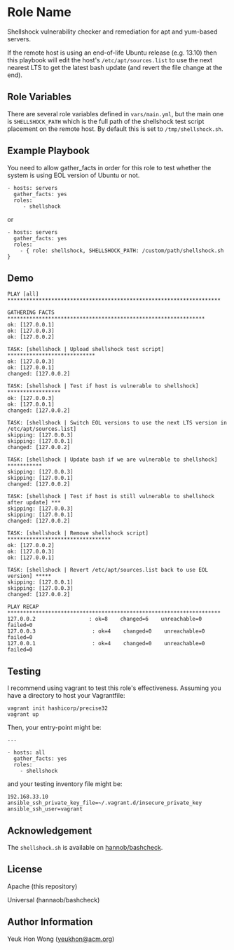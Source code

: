 Role Name
=========

Shellshock vulnerability checker and remediation for apt and yum-based
servers.

If the remote host is using an end-of-life Ubuntu release (e.g. 13.10)
then this playbook will edit the host's ``/etc/apt/sources.list``
to use the next nearest LTS to get the latest bash update (and revert
the file change at the end).

Role Variables
--------------

There are several role variables defined in ``vars/main.yml``, but
the main one is ``SHELLSHOCK_PATH`` which is the full path
of the shellshock test script placement on the remote host. By
default this is set to ``/tmp/shellshock.sh``.

Example Playbook
----------------

You need to allow gather_facts in order for this role to test whether
the system is using EOL version of Ubuntu or not.

    - hosts: servers
      gather_facts: yes
      roles:
         - shellshock

or

    - hosts: servers
      gather_facts: yes
      roles:
        - { role: shellshock, SHELLSHOCK_PATH: /custom/path/shellshock.sh }


Demo
----

```
PLAY [all] ********************************************************************

GATHERING FACTS ***************************************************************
ok: [127.0.0.1]
ok: [127.0.0.3]
ok: [127.0.0.2]

TASK: [shellshock | Upload shellshock test script] ****************************
ok: [127.0.0.3]
ok: [127.0.0.1]
changed: [127.0.0.2]

TASK: [shellshock | Test if host is vulnerable to shellshock] *****************
ok: [127.0.0.3]
ok: [127.0.0.1]
changed: [127.0.0.2]

TASK: [shellshock | Switch EOL versions to use the next LTS version in /etc/apt/sources.list]
skipping: [127.0.0.3]
skipping: [127.0.0.1]
changed: [127.0.0.2]

TASK: [shellshock | Update bash if we are vulnerable to shellshock] ***********
skipping: [127.0.0.3]
skipping: [127.0.0.1]
changed: [127.0.0.2]

TASK: [shellshock | Test if host is still vulnerable to shellshock after update] ***
skipping: [127.0.0.3]
skipping: [127.0.0.1]
changed: [127.0.0.2]

TASK: [shellshock | Remove shellshock script] *********************************
ok: [127.0.0.2]
ok: [127.0.0.3]
ok: [127.0.0.1]

TASK: [shellshock | Revert /etc/apt/sources.list back to use EOL version] *****
skipping: [127.0.0.1]
skipping: [127.0.0.3]
changed: [127.0.0.2]

PLAY RECAP ********************************************************************
127.0.0.2                 : ok=8    changed=6    unreachable=0    failed=0
127.0.0.3                  : ok=4    changed=0    unreachable=0    failed=0
127.0.0.1                  : ok=4    changed=0    unreachable=0    failed=0
```

Testing
-------

I recommend using vagrant to test this role's effectiveness. Assuming you have
a directory to host your Vagrantfile:

```
vagrant init hashicorp/precise32
vagrant up
```

Then, your entry-point might be:

```
---

- hosts: all
  gather_facts: yes
  roles:
    - shellshock
```

and your testing inventory file might be:

```
192.168.33.10 ansible_ssh_private_key_file=~/.vagrant.d/insecure_private_key ansible_ssh_user=vagrant
```

Acknowledgement
---------------

The ``shellshock.sh`` is available on
[hannob/bashcheck](https://github.com/hannob/bashcheck).

License
-------

Apache (this repository)

Universal (hannaob/bashcheck)

Author Information
------------------

Yeuk Hon Wong (yeukhon@acm.org)
